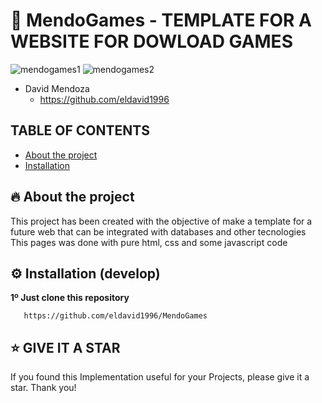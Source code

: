 # 🦄 MendoGames - TEMPLATE FOR A WEBSITE FOR DOWLOAD GAMES
![mendogames1](https://github.com/user-attachments/assets/45c41301-d937-446a-9f34-571c830d81f4)
![mendogames2](https://github.com/user-attachments/assets/c2af9407-4088-43c7-92c5-6c193a410bbf)

+ David Mendoza
  - https://github.com/eldavid1996
    
## TABLE OF CONTENTS

* [About the project](#-about-the-project)
* [Installation](#%EF%B8%8F-installation-develop)

## 🔥 About the project

This project has been created with the objective of make a template for a future web that can be integrated with databases and other tecnologies
This pages was done with pure html, css and some javascript code

## ⚙️ Installation (develop)

**1º Just clone this repository**

       https://github.com/eldavid1996/MendoGames

## ⭐️ GIVE IT A STAR

If you found this Implementation useful for your Projects, please give it a star. Thank you!
